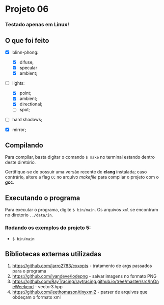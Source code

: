 # Projeto 06

### __Testado apenas em Linux!__

## O que foi feito
- [x] blinn-phong:
    - [x] difuse,
    - [x] specular
    - [x] ambient;
- [ ] lights:
    - [x] point;
    - [x] ambient;
    - [x] directional;
    - [ ] spot;
- [ ] hard shadows;
- [x] mirror;


## Compilando
Para compilar, basta digitar o comando `$ make` no terminal estando dentro deste diretório.

Certifique-se de possuir uma versão recente do __clang__ instalada; caso contrário, altere a flag `CC` no arquivo _makefile_ para compilar o projeto com o __gcc__. 

## Executando o programa

Para executar o programa, digite `$ bin/main`. Os arquivos `xml` se encontram no diretorio `../data/in`.

### Rodando os exemplos do projeto 5:

- `$ bin/main ` 

## Bibliotecas externas utilizadas
1. https://github.com/jarro2783/cxxopts - tratamento de args passados para o programa
2. https://github.com/lvandeve/lodepng - salvar imagens no formato PNG
3. https://github.com/RayTracing/raytracing.github.io/tree/master/src/InOneWeekend - vector3.hpp
4. https://github.com/leethomason/tinyxml2 - parser de arquivos que obdeçam o formato xml
